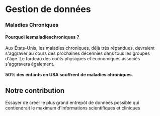 # Gestion de données
### Maladies Chroniques

#### Pourquoi lesmaladieschroniques ?

Aux États-Unis, les maladies chroniques, déjà très répandues, devraient s'aggraver au cours des prochaines décennies dans tous les groupes d'âge. 
Le fardeau des coûts physiques et économiques associés s'aggravera également. <br><br>
**50% des enfants en USA souffrent de maladies chroniques.**<br>

## Notre contribution 
Essayer de créer le plus grand entrepôt de données possible qui contiendrait le maximum d'informations scientifiques et cliniques
